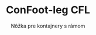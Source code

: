 ---
title: "ConFoot-leg CFL"
subtitle: "Nôžka pre kontajnery s rámom"
mainImage: "/images/products/confoot-leg-cfl-main.jpg"
gallery:
  - "/images/products/confoot-leg-cfl-1.jpg"
  - "/images/products/confoot-leg-cfl-2.jpg"
  - "/images/products/confoot-leg-cfl-3.jpg"
shortDescription: "ConFoot-leg CFL je navrhnutý špeciálne pre kontajnery s rámom, pričom dokonale sedí na rámy, čo umožňuje využitie kontajnerov ako úložísk pre kvapaliny a ďalšie materiály."
technicalDescription: "Model CFL je navrhnutý pre guľaté kontajnery používané na prepravu kvapalín vyžadujúcich odolnosť voči vysokému tlaku, pretože guľatý tvar najlepšie znáša tlak, ale potrebuje okolo seba rámy, aby bol prepravitelný."
videoID: "C2KwnEb-npU"
specifications:
  - name: "Hmotnosť"
    value: "24 kg na nôžku"
  - name: "Nosnosť"
    value: "30 ton"
  - name: "Nastaviteľný rozsah"
    value: "1 043 mm až 1 448 mm"
  - name: "Materiál"
    value: "Vysoko kvalitná oceľ"
price: "3.600 EUR"
priceVAT: "4.356 EUR"
pricingNotes: "Dostupné objemové zľavy. Pre viac informácií nás kontaktujte."
buyLink: "/contact"
howToUse: |
  1. Umiestnite nôžku CFL do rohu rámu kontajnera
  2. Zapojte zámkový mechanizmus
  3. Podľa potreby nastavte výšku v rozsahu 1 043 mm až 1 448 mm
  4. Opakujte pre všetky potrebné rohy
  5. Spustite príves a odvezte ho, pričom kontajner zostane na nôžkach
benefits:
  - title: "Dokonalé prispôsobenie rámu"
    description: "Navrhnuté tak, aby dokonale sadlo do rámov guľatých kontajnerov"
  - title: "Ukladanie kvapalín"
    description: "Umožňuje využitie kontajnerov ako úložísk pre kvapaliny vyžadujúce vysokú odolnosť voči tlaku"
  - title: "Špecializovaný dizajn"
    description: "Navrhnutý špeciálne pre jedinečné požiadavky kontajnerov s rámom"
  - title: "Univerzálne využitie"
    description: "Vhodný pre rôzne odvetvia, ktoré vyžadujú špecializované ukladanie a manipuláciu s kontajnermi"
  - title: "Okamžitá mobilita"
    description: "Kontajnery sú vždy pripravené na presun - stačí zaparkovať príves pod kontajner a pokračovať v ceste"
  - title: "Optimalizácia nákladov"
    description: "Optimalizuje náklady a využitie času umožnením špecializovanej manipulácie s kontajnermi bez potreby ďalšieho vybavenia"
articleContent: |
  ## Čo je ConFoot-leg CFL?

  ConFoot-leg CFL je špecializované riešenie pre nôžky kontajnerov, navrhnuté špeciálne pre kontajnery s rámom. Na rozdiel od štandardných prepravných kontajnerov potrebujú guľaté kontajnery používané na prepravu kvapalín vyžadujúcich odolnosť voči vysokému tlaku okolo seba rámy, aby boli prepraviteľné, keďže guľatý tvar najlepšie znáša tlak. Model CFL je navrhnutý tak, aby dokonale sadol do týchto rámov, čo umožňuje využitie týchto špecializovaných kontajnerov ako úložísk pre kvapaliny a ďalšie materiály, ktoré vyžadujú odolnosť voči tlaku.

  ## Hlavné výhody pre špecializovanú manipuláciu s kontajnermi

  ConFoot-leg CFL prináša významné prevádzkové výhody pre podniky, ktoré zaobchádzajú s kontajnermi s rámom, najmä tými, ktoré sa používajú na prepravu a skladovanie kvapalín. Umožnením umiestnenia týchto špecializovaných kontajnerov na nohách môžete vytvoriť flexibilné skladovacie riešenia pre kvapaliny a iné materiály citlivé na tlak bez potreby trvalej infraštruktúry.

  Model CFL umožňuje podnikom optimalizovať ich operácie so špecializovanými kontajnermi, poskytujúc spôsob, ako bezpečne podoprieť kontajnery s rámom počas nakladania, vykladania a skladovania. Táto univerzálnosť robí z CFL ideálne riešenie pre odvetvia, ktoré sa spoliehajú na prepravu a skladovanie kvapalín a iných materiálov vyžadujúcich kontajnery odolné voči tlaku.

  ## Ako to funguje

  ConFoot-leg CFL sa pevne pripevňuje k rámom špecializovaných kontajnerov, poskytujúc stabilnú oporu pri umiestnení kontajnera na nakladanie, vykladanie alebo skladovanie. Nohy majú nastaviteľný rozsah od 1 043 mm do 1 448 mm, čo umožňuje flexibilné umiestnenie v rôznych prevádzkových prostrediach. Každá nôžka váži 24 kg, čo ich robí ľahko ovládateľnými pre obsluhu, pričom systém poskytuje významnú nosnosť 30 ton.

  Inštalačný proces je jednoduchý:
  1. Umiestnite nôžky CFL do rohov rámu kontajnera
  2. Zapojte zámkový mechanizmus na zabezpečenie nôh
  3. Nastavte výšku podľa potreby pre vaše konkrétne požiadavky
  4. Spustite príves a odvezte ho, pričom kontajner bude bezpečne podopretý na nôžkach

  Keď príde čas premiestniť kontajner, jednoducho zaveďte príves späť podň, zabezpečte kontajner k prívesu, odoberte nohy a pokračujte v ceste.

  ## Aplikácie ConFoot-leg CFL

  ### Chemický priemysel
  Chemický priemysel výrazne profitovať zo schopnosti CFL bezpečne podopierať kontajnery využívané na skladovanie a prepravu chemikálií a kvapalných materiálov. Umožnením umiestnenia týchto špecializovaných kontajnerov na nohách môžu spoločnosti vytvoriť flexibilné skladovacie riešenia, ktoré zachovávajú integritu materiálov citlivých na tlak a zároveň optimalizujú využitie priestoru.

  ### Olejno-plynový sektor
  Pre olejno-plynový sektor poskytuje CFL cennú flexibilitu pri manipulácii s kontajnermi využívanými pre rôzne ropné produkty. Schopnosť bezpečne umiestniť tieto kontajnery na nohách umožňuje efektívnejšie nakladanie a vykladanie, ako aj vytvorenie dočasnej skladovacej kapacity počas špičkových prevádzkových období.

  ### Potravinársky a nápojový priemysel
  Potravinársky a nápojový priemysel môže využiť CFL nôžky pre kontajnery využívané na prepravu a skladovanie kvapalných potravinových produktov. Stabilita a spoľahlivosť systému zaisťujú, že tieto citlivé materiály môžu byť bezpečne manipulované a skladované bez rizika kontaminácie alebo poškodenia.

  ### Úprava a dodávka vody
  Prevádzky úpravy a dodávky vody môžu profitovať zo schopnosti CFL podopierať kontajnery využívané na skladovanie a prepravu chemikálií na úpravu vody a iných kvapalných materiálov. Táto schopnosť umožňuje flexibilnejšie a efektívnejšie riadenie týchto základných zdrojov.

  ## Technické špecifikácie

  - **Nosnosť**: 30 ton
  - **Hmotnosť**: 24 kg na nôžku
  - **Nastaviteľný rozsah**: 1 043 mm až 1 448 mm
  - **Materiál**: Vysoko kvalitná oceľ s odolnou úpravou
  - **Kompatibilita**: Špecializované kontajnery s rámom, najmä tie navrhnuté pre prepravu kvapalín

  ConFoot-leg CFL predstavuje špecializované riešenie pre manipuláciu s kontajnermi s rámom, ktoré ponúka podnikom spôsob, ako optimalizovať svoje operácie so zahrnutím guľatých kontajnerov využívaných pre kvapaliny a iné materiály vyžadujúce odolnosť voči tlaku. Umožnením bezpečného podopierania týchto špecializovaných kontajnerov na nohách pomáha CFL podnikom dosiahnuť väčšiu efektivitu a flexibilitu v ich operáciách so špecializovanou manipuláciou s kontajnermi.
---